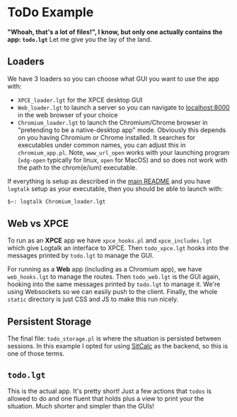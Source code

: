 # ToDo Example

**"Whoah, that's a lot of files!", I know, but only one actually
contains the app: `todo.lgt`** Let me give you the lay of the land.

## Loaders

We have 3 loaders so you can choose what GUI you want to use the app
with:

- `XPCE_loader.lgt` for the XPCE desktop GUI
- `Web_loader.lgt` to launch a server so you can navigate to
  [localhost:8000](http://localhost:8000/) in the web browser of your
  choice
- `Chromium_loader.lgt` to launch the Chromium/Chrome browser in "pretending to
  be a native-desktop app" mode. Obviously this depends on you having
  Chromium or Chrome installed. It searches for executables under
  common names, you can adjust this in `chromium_app.pl`. Note,
  `www_url_open` works with your launching program (`xdg-open`
  typically for linux, `open` for MacOS) and so does not work with the
  path to the chrom(e/ium) executable.

If everything is setup as described in the [main
README](https://github.com/PaulBrownMagic/BedSit) and you have `logtalk`
setup as your executable, then you should be
able to launch with:

```bash
$~: logtalk Chromium_loader.lgt
```

## Web vs XPCE

To run as an **XPCE** app we have `xpce_hooks.pl` and
`xpce_includes.lgt` which give Logtalk an interface to XPCE. Then
`todo_xpce.lgt` hooks into the messages printed by `todo.lgt` to manage
the GUI.

For running as a **Web** app (including as a Chromium app), we have
`web_hooks.lgt` to manage the routes. Then `todo_web.lgt` is the GUI
again, hooking into the same messages printed by `todo.lgt` to manage
it. We're using Websockets so we can easily push to the client. Finally,
the whole `static` directory is just CSS and JS to make this run nicely.

## Persistent Storage

The final file: `todo_storage.pl` is where the situation is persisted
between sessions. In this example I opted for using
[SitCalc](https://github.com/PaulBrownMagic/SitCalc) as the backend, so
this is one of those terms.

## `todo.lgt`

This is the actual app. It's pretty short! Just a few actions that
`todos` is allowed to do and one fluent that holds plus a view to print
your the situation. Much shorter and simpler than the GUIs!
